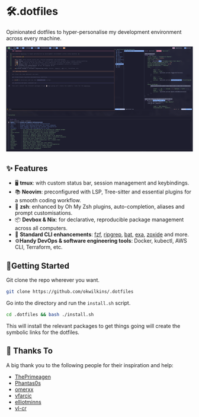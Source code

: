 # 🛠️.dotfiles

Opinionated dotfiles to hyper-personalise my development environment across every machine.

![alt](./docs/example.png)

## ✨ Features

- 🖥️ **tmux**: with custom status bar, session management and keybindings.
- 📚 **Neovim**: preconfigured with LSP, Tree-sitter and essential plugins for a smooth coding workflow.
- 🐚 **zsh**: enhanced by Oh My Zsh plugins, auto-completion, aliases and prompt customisations.
- 📦 **Devbox & Nix**: for declarative, reproducible package management across all computers.
- 🔎 **Standard CLI enhancements**: [fzf](https://github.com/junegunn/fzf), [ripgrep](https://github.com/BurntSushi/ripgrep), [bat](https://github.com/sharkdp/bat), [exa](https://github.com/ogham/exa), [zoxide](https://github.com/ajeetdsouza/zoxide) and more.
- ⚙️**Handy DevOps & software engineering tools**: Docker, kubectl, AWS CLI, Terraform, etc.

## 🏃Getting Started

Git clone the repo wherever you want.

```bash
git clone https://github.com/okwilkins/.dotfiles
```

Go into the directory and run the `install.sh` script.

```bash
cd .dotfiles && bash ./install.sh
```

This will install the relevant packages to get things going will create the symbolic links for the dotfiles.

## 🙏 Thanks To

A big thank you to the following people for their inspiration and help:

- [ThePrimeagen](https://github.com/ThePrimeagen)
- [Phantas0s](https://github.com/Phantas0s)
- [omerxx](https://github.com/omerxx)
- [vfarcic](https://github.com/vfarcic)
- [elliotminns](https://github.com/elliottminns)
- [vl-cr](https://github.com/vl-cr)

